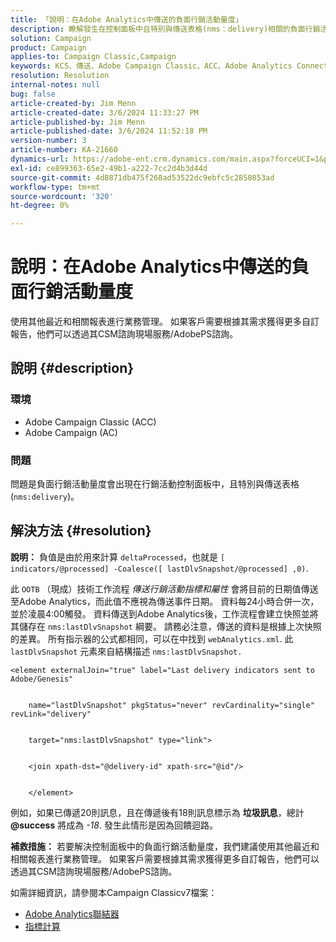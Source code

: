 ```yaml
---
title: 「說明：在Adobe Analytics中傳送的負面行銷活動量度」
description: 瞭解發生在控制面板中且特別與傳送表格(nms：delivery)相關的負面行銷活動量度的解決方案。
solution: Campaign
product: Campaign
applies-to: Campaign Classic,Campaign
keywords: KCS、傳送、Adobe Campaign Classic、ACC、Adobe Analytics Connector、Adobe Analytics、AA、疑難排解、Adobe Campaign、AC、負面行銷活動量度
resolution: Resolution
internal-notes: null
bug: false
article-created-by: Jim Menn
article-created-date: 3/6/2024 11:33:27 PM
article-published-by: Jim Menn
article-published-date: 3/6/2024 11:52:18 PM
version-number: 3
article-number: KA-21660
dynamics-url: https://adobe-ent.crm.dynamics.com/main.aspx?forceUCI=1&pagetype=entityrecord&etn=knowledgearticle&id=4a6671ea-11dc-ee11-904d-6045bd006268
exl-id: ce899363-65e2-49b1-a222-7cc2d4b3d44d
source-git-commit: 4d8871db475f268ad53522dc9ebfc5c2850853ad
workflow-type: tm+mt
source-wordcount: '320'
ht-degree: 0%

---
```


# 說明：在Adobe Analytics中傳送的負面行銷活動量度


使用其他最近和相關報表進行業務管理。 如果客戶需要根據其需求獲得更多自訂報告，他們可以透過其CSM諮詢現場服務/AdobePS諮詢。

## 說明 {#description}


### <b>環境</b>

- Adobe Campaign Classic (ACC)
- Adobe Campaign (AC)




### <b>問題</b>

問題是負面行銷活動量度會出現在行銷活動控制面板中，且特別與傳送表格(`nms:delivery`)。


## 解決方法 {#resolution}

<b>說明：</b>
負值是由於用來計算 `deltaProcessed`，也就是 `[ indicators/@processed] -Coalesce([ lastDlvSnapshot/@processed] ,0)`.

此 `OOTB` （現成）技術工作流程 *傳送行銷活動指標和屬性* 會將目前的日期值傳送至Adobe Analytics，而此值不應視為傳送事件日期。 資料每24小時合併一次，並於凌晨4:00觸發。 資料傳送到Adobe Analytics後，工作流程會建立快照並將其儲存在 `nms:lastDlvSnapshot` 綱要。 請務必注意，傳送的資料是根據上次快照的差異。 所有指示器的公式都相同，可以在中找到 `webAnalytics.xml`. 此 `lastDlvSnapshot` 元素來自結構描述 `nms:lastDlvSnapshot.`




```
<element externalJoin="true" label="Last delivery indicators sent to Adobe/Genesis"


    name="lastDlvSnapshot" pkgStatus="never" revCardinality="single" revLink="delivery"


    target="nms:lastDlvSnapshot" type="link">


    <join xpath-dst="@delivery-id" xpath-src="@id"/>


    </element>
```


例如，如果已傳遞20則訊息，且在傳遞後有18則訊息標示為 <b>垃圾訊息</b>，總計 <b>@success</b> 將成為 *-18*. 發生此情形是因為回饋迴路。

<b>補救措施：</b>
若要解決控制面板中的負面行銷活動量度，我們建議使用其他最近和相關報表進行業務管理。 如果客戶需要根據其需求獲得更多自訂報告，他們可以透過其CSM諮詢現場服務/AdobePS諮詢。

如需詳細資訊，請參閱本Campaign Classicv7檔案：



- [Adobe Analytics聯結器](https://experienceleague.adobe.com/docs/campaign-classic/using/getting-started/connectors/analytics-connector/adobe-analytics-connector.html)
- [指標計算](https://experienceleague.adobe.com/docs/campaign-classic/using/reporting/reports-on-deliveries/indicator-calculation.html)
